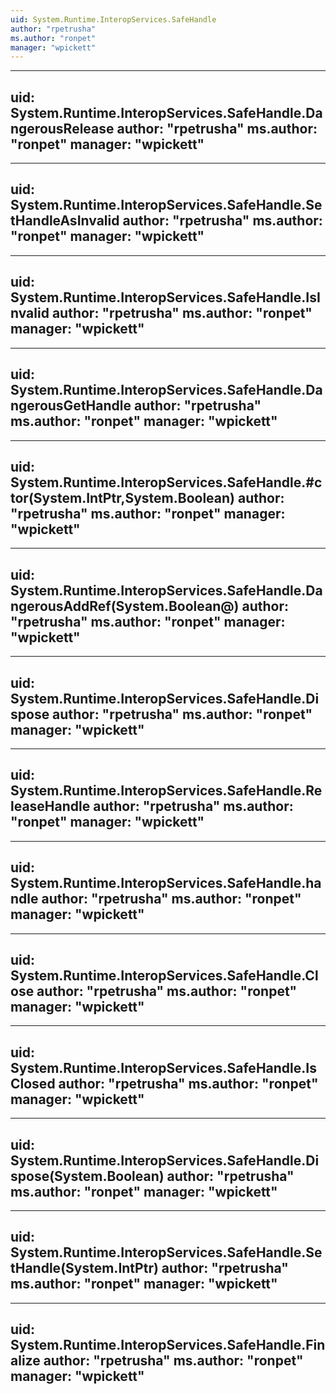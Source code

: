 ```yaml
---
uid: System.Runtime.InteropServices.SafeHandle
author: "rpetrusha"
ms.author: "ronpet"
manager: "wpickett"
---
```


---
uid: System.Runtime.InteropServices.SafeHandle.DangerousRelease
author: "rpetrusha"
ms.author: "ronpet"
manager: "wpickett"
---

---
uid: System.Runtime.InteropServices.SafeHandle.SetHandleAsInvalid
author: "rpetrusha"
ms.author: "ronpet"
manager: "wpickett"
---

---
uid: System.Runtime.InteropServices.SafeHandle.IsInvalid
author: "rpetrusha"
ms.author: "ronpet"
manager: "wpickett"
---

---
uid: System.Runtime.InteropServices.SafeHandle.DangerousGetHandle
author: "rpetrusha"
ms.author: "ronpet"
manager: "wpickett"
---

---
uid: System.Runtime.InteropServices.SafeHandle.#ctor(System.IntPtr,System.Boolean)
author: "rpetrusha"
ms.author: "ronpet"
manager: "wpickett"
---

---
uid: System.Runtime.InteropServices.SafeHandle.DangerousAddRef(System.Boolean@)
author: "rpetrusha"
ms.author: "ronpet"
manager: "wpickett"
---

---
uid: System.Runtime.InteropServices.SafeHandle.Dispose
author: "rpetrusha"
ms.author: "ronpet"
manager: "wpickett"
---

---
uid: System.Runtime.InteropServices.SafeHandle.ReleaseHandle
author: "rpetrusha"
ms.author: "ronpet"
manager: "wpickett"
---

---
uid: System.Runtime.InteropServices.SafeHandle.handle
author: "rpetrusha"
ms.author: "ronpet"
manager: "wpickett"
---

---
uid: System.Runtime.InteropServices.SafeHandle.Close
author: "rpetrusha"
ms.author: "ronpet"
manager: "wpickett"
---

---
uid: System.Runtime.InteropServices.SafeHandle.IsClosed
author: "rpetrusha"
ms.author: "ronpet"
manager: "wpickett"
---

---
uid: System.Runtime.InteropServices.SafeHandle.Dispose(System.Boolean)
author: "rpetrusha"
ms.author: "ronpet"
manager: "wpickett"
---

---
uid: System.Runtime.InteropServices.SafeHandle.SetHandle(System.IntPtr)
author: "rpetrusha"
ms.author: "ronpet"
manager: "wpickett"
---

---
uid: System.Runtime.InteropServices.SafeHandle.Finalize
author: "rpetrusha"
ms.author: "ronpet"
manager: "wpickett"
---
